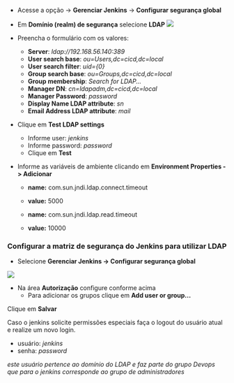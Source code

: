 - Acesse a opção -> **Gerenciar Jenkins** -> **Configurar segurança global**
- Em **Domínio (realm) de segurança** selecione **LDAP**
![](/images/fig42-ldap.png)
- Preencha o formulário com os valores:
  - **Server**: *ldap://192.168.56.140:389*
  - **User search base**: *ou=Users,dc=cicd,dc=local*
  - **User search filter**: *uid={0}*
  - **Group search base**: *ou=Groups,dc=cicd,dc=local*
  - **Group membership**: *Search for LDAP...*
  - **Manager DN**: *cn=ldapadm,dc=cicd,dc=local*
  - **Manager Password**: *password*
  - **Display Name LDAP attribute**: *sn*
  - **Email Address LDAP attribute**: *mail*

- Clique em **Test LDAP settings**
  - Informe user: _jenkins_
  - Informe password: _password_
  - Clique em **Test**

- Informe as variáveis de ambiente clicando em **Environment Properties -> Adicionar**
  - **name:** com.sun.jndi.ldap.connect.timeout
  - **value:** 5000

  - **name:** com.sun.jndi.ldap.read.timeout
  - **value:** 10000

### Configurar a matriz de segurança do Jenkins para utilizar LDAP

- Selecione **Gerenciar Jenkins -> Configurar segurança global**

![](/images/fig43-ldap.png)
- Na área **Autorização** configure conforme acima
  - Para adicionar os grupos clique em **Add user or group...**

Clique em **Salvar**

Caso o jenkins solicite permissões especiais faça o logout do usuário atual e realize um novo login.
- usuário: _jenkins_
- senha: _password_

_este usuário pertence ao domínio do LDAP e faz parte do grupo Devops que para o jenkins corresponde ao grupo de administradores_
